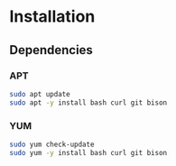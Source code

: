 # Installation

## Dependencies

### APT

```sh
sudo apt update
sudo apt -y install bash curl git bison
```

### YUM

```sh
sudo yum check-update
sudo yum -y install bash curl git bison
```
